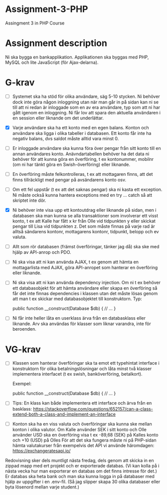 # Assignment-3-PHP
Assingment 3 in PHP Course 

# Assignment description
Ni ska bygga en bankapplikation. Applikationen ska byggas med PHP, MySQL och lite JavaScript (för Ajax-delarna).

# G-krav
- [ ] Systemet ska ha stöd för olika användare, säg 5-10 stycken. Ni behöver dock inte göra någon inloggning utan när man går in på sidan kan ni se till att ni redan är inloggade som en av era användare, typ som att ni har gått igenom en inloggning. Ni får lov att spara den aktuella användaren i en session eller liknande om det underlättar.
- [x] Varje användare ska ha ett konto med en egen balans. Konton och användare ska ligga i olika tabeller i databasen. Ett konto får inte ha negativ balans, dvs saldot måste alltid vara minst 0.
- [ ] Er inloggade användare ska kunna föra över pengar från sitt konto till en annan användares konto. Anävndartabellen behöver ha det data ni behöver för att kunna göra en överföring, t ex kontonummer, mobilnr (om ni har tänkt göra en Swish-överföring) eller liknande.
- [ ] En överföring måste felkontrolleras, t ex att mottagaren finns, att det finns tillräckligt med pengar på avsändarens konto osv.
- [ ] Om ett fel uppstår (t ex att det saknas pengar) ska ni kasta ett exception. Ni måste också kunna hantera exceptions med en try ... catch så att skriptet inte dör.
- [x] Ni behöver inte visa upp ett kontoutdrag eller liknande på sidan, men i databasen ska man kunna se alla transaktioner som involverar ett visst konto, t ex att Kalle har fått x kr från Olle vid tidpunkten y eller skickat pengar till Lisa vid tidpunkten z. Det som måste finnas på varje rad är alltså sändarens kontonr, mottagarens kontonr, tidpunkt, belopp och ev valuta.
- [ ] Allt som rör databasen (främst överföringar, tänker jag då) ska ske med hjälp av API-anrop och PDO.
- [ ] Ni ska visa att ni kan använda AJAX, t ex genom att hämta en mottagarlista med AJAX, göra API-anropet som hanterar en överföring eller liknande.
- [ ] Ni ska visa att ni kan använda dependency injection. Om ni t ex behöver ett databasobjekt för att hämta användare eller skapa en överföring så får det inte finnas dependencies i klassen utan det måste lösas genom att man t ex skickar med databasobjektet till konstruktorn. Typ:

    public function __construct(Database $db) {
      // ...
    }

- [ ] Ni får inte heller låta en userklass ärva från en databasklass eller liknande. Arv ska användas för klasser som liknar varandra, inte för beroenden.

# VG-krav

- [ ] Klassen som hanterar överföringar ska ta emot ett typehintat interface i konstruktorn för olika betalningslösningar och låta minst två klasser implementera interfacet (t ex swish, banköverföring, betalkort). 

    Exempel:

    public function __construct(Database $db) {
      // ...
    }

- [ ] Tips: En klass kan både implementera ett interface och ärva från en basklass: https://stackoverflow.com/questions/652157/can-a-class-extend-both-a-class-and-implement-an-interface

- [ ] Konton ska ha en viss valuta och överföringar ska kunna ske mellan konton i olika valutor. Om Kalle använder SEK i sitt konto och Olle använder USD ska en överföring visa t ex -89,68 (SEK) på Kalles konto och +10 (USD) på Olles För att det ska fungera måste ni på PHP-sidan hämta valutakurser från exempelvis det API vi använde häromdagen: https://exchangeratesapi.io/ 

Redovisning sker dels muntligt nästa fredag, dels genom att skicka in en zippad mapp med ert projekt och er exporterade databas. (Vi kan kolla på i nästa vecka hur man exporterar en databas om det finns intresse för det.) Er databas ska heta bank och man ska kunna logga in på databaser med hjälp av uppgifter i en .env-fil. (Så jag slipper skapa 30 olika databaser eller byta lösenord mellan varje student.)